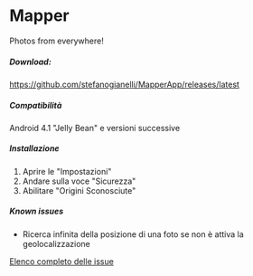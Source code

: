 Mapper
======

Photos from everywhere!

##### Download:
https://github.com/stefanogianelli/MapperApp/releases/latest

##### Compatibilità
Android 4.1 "Jelly Bean" e versioni successive

##### Installazione
1. Aprire le "Impostazioni"
2. Andare sulla voce "Sicurezza"
3. Abilitare "Origini Sconosciute"

##### Known issues
* Ricerca infinita della posizione di una foto se non è attiva la geolocalizzazione

[Elenco completo delle issue](https://github.com/stefanogianelli/MapperApp/issues)